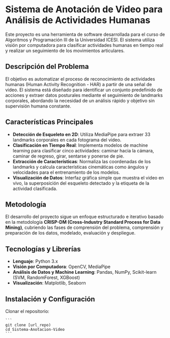 # Sistema de Anotación de Video para Análisis de Actividades Humanas

Este proyecto es una herramienta de software desarrollada para el curso de Algoritmos y Programación III de la Universidad ICESI. El sistema utiliza visión por computadora para clasificar actividades humanas en tiempo real y realizar un seguimiento de los movimientos articulares.

## Descripción del Problema

El objetivo es automatizar el proceso de reconocimiento de actividades humanas (Human Activity Recognition - HAR) a partir de una señal de video. El sistema está diseñado para identificar un conjunto predefinido de acciones y extraer datos posturales mediante el seguimiento de landmarks corporales, abordando la necesidad de un análisis rápido y objetivo sin supervisión humana constante.

## Características Principales

* **Detección de Esqueleto en 2D**: Utiliza MediaPipe para extraer 33 landmarks corporales en cada fotograma del video.
* **Clasificación en Tiempo Real**: Implementa modelos de machine learning para clasificar cinco actividades: caminar hacia la cámara, caminar de regreso, girar, sentarse y ponerse de pie.
* **Extracción de Características**: Normaliza las coordenadas de los landmarks y calcula características cinemáticas como ángulos y velocidades para el entrenamiento de los modelos.
* **Visualización de Datos**: Interfaz gráfica simple que muestra el video en vivo, la superposición del esqueleto detectado y la etiqueta de la actividad clasificada.

## Metodología

El desarrollo del proyecto sigue un enfoque estructurado e iterativo basado en la metodología **CRISP-DM (Cross-Industry Standard Process for Data Mining)**, cubriendo las fases de comprensión del problema, comprensión y preparación de los datos, modelado, evaluación y despliegue.

## Tecnologías y Librerías

* **Lenguaje**: Python 3.x
* **Visión por Computadora**: OpenCV, MediaPipe
* **Análisis de Datos y Machine Learning**: Pandas, NumPy, Scikit-learn (SVM, RandomForest, XGBoost)
* **Visualización**: Matplotlib, Seaborn

## Instalación y Configuración

Clonar el repositorio:

    ```
    git clone [url_repo)
    cd Sistema-Anotacion-Video
    ```
